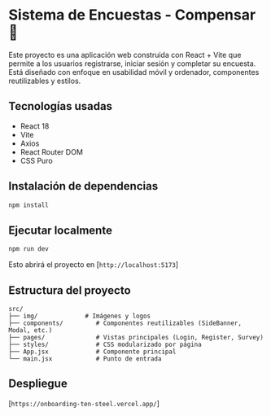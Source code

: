 # Sistema de Encuestas - Compensar 📝

Este proyecto es una aplicación web construida con React + Vite que permite a los usuarios registrarse, iniciar sesión y completar su encuesta. Está diseñado con enfoque en usabilidad móvil y ordenador, componentes reutilizables y estilos.

## Tecnologías usadas

- React 18
- Vite
- Axios
- React Router DOM
- CSS Puro

## Instalación de dependencias

```bash
npm install
```

## Ejecutar localmente

```bash
npm run dev
```

Esto abrirá el proyecto en [`http://localhost:5173`]



## Estructura del proyecto

```
src/
├── img/             # Imágenes y logos
├── components/         # Componentes reutilizables (SideBanner, Modal, etc.)
├── pages/              # Vistas principales (Login, Register, Survey)
├── styles/             # CSS modularizado por página
├── App.jsx             # Componente principal
└── main.jsx            # Punto de entrada
```

## Despliegue
[`https://onboarding-ten-steel.vercel.app/`]